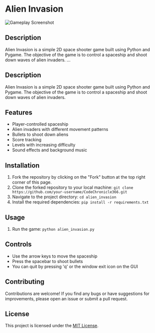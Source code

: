 # Alien Invasion

![Gameplay Screenshot](images/screenshot.png)

## Description
Alien Invasion is a simple 2D space shooter game built using Python and Pygame. The objective of the game is to control a spaceship and shoot down waves of alien invaders.
...

## Description
Alien Invasion is a simple 2D space shooter game built using Python and Pygame. The objective of the game is to control a spaceship and shoot down waves of alien invaders.

## Features
- Player-controlled spaceship
- Alien invaders with different movement patterns
- Bullets to shoot down aliens
- Score tracking
- Levels with increasing difficulty
- Sound effects and background music

## Installation

1. Fork the repository by clicking on the "Fork" button at the top right corner of this page.
2. Clone the forked repository to your local machine: `git clone https://github.com/your-username/CodeChronicle366.git`
3. Navigate to the project directory: `cd alien_invasion`
3. Install the required dependencies: `pip install -r requirements.txt`

## Usage
1. Run the game: `python alien_invasion.py`

## Controls
- Use the arrow keys to move the spaceship
- Press the spacebar to shoot bullets
- You can quit by pressing 'q' or the window exit icon on the GUI

## Contributing
Contributions are welcome! If you find any bugs or have suggestions for improvements, please open an issue or submit a pull request.

## License
This project is licensed under the [MIT License](LICENSE).
